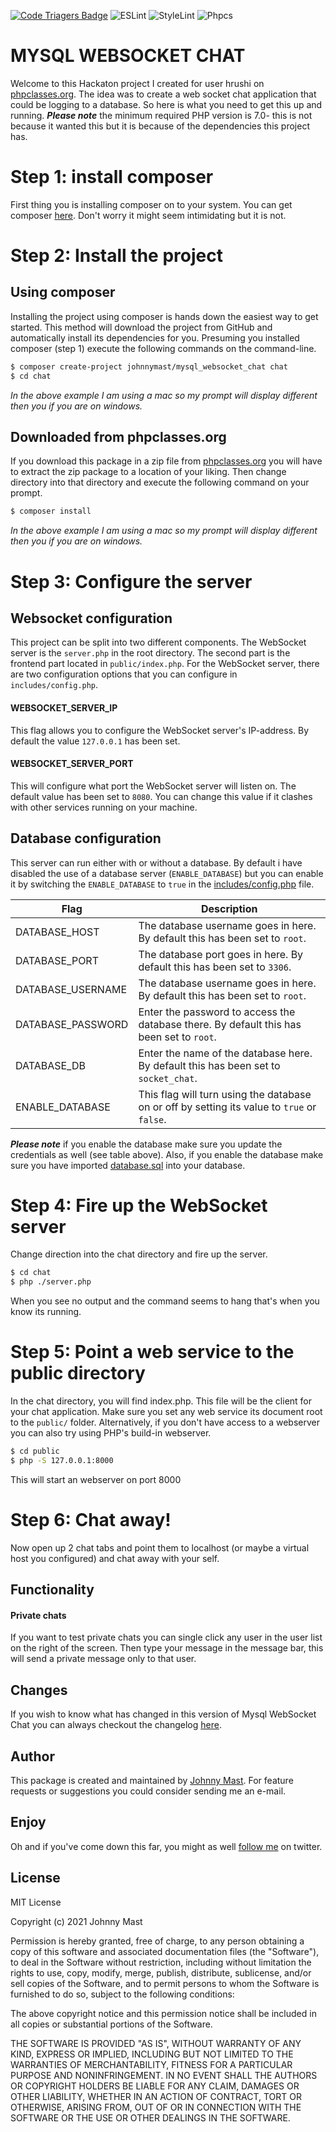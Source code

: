 [![Code Triagers Badge](https://www.codetriage.com/johnnymast/mysql_websocket_chat/badges/users.svg)](https://www.codetriage.com/johnnymast/mysql_websocket_chat)
![ESLint](https://github.com/johnnymast/mysql_websocket_chat/workflows/ESLint/badge.svg)
![StyleLint](https://github.com/johnnymast/mysql_websocket_chat/workflows/StyleLint/badge.svg)
![Phpcs](https://github.com/johnnymast/mysql_websocket_chat/workflows/Phpcs/badge.svg)

# MYSQL WEBSOCKET CHAT

Welcome to this Hackaton project I created for user hrushi on [phpclasses.org](http://www.phpclasses.org/recommend/754-I-need-to-create-realtime-user-to-user-chat.html). The idea was to create a web socket chat application
that could be logging to a database. So here is what you need to get this up and running. ***Please note*** the minimum required PHP version is 7.0- this is not because it wanted this but it is because of the dependencies this project has.


# Step 1: install composer

First thing you is installing composer on to your system. You can get composer [here](https://getcomposer.org/download/). Don't worry it might seem intimidating but it is not.

# Step 2: Install the project 

## Using composer

Installing the project using composer is hands down the easiest way to get started. This method will download the project from GitHub
and automatically install its dependencies for you. Presuming you installed composer (step 1) execute the following commands on the command-line.

```bash
$ composer create-project johnnymast/mysql_websocket_chat chat
$ cd chat
```

<em>In the above example I am using a mac so my prompt will display different then you if you are on windows.</em>

## Downloaded from phpclasses.org

If you download this package in a zip file from [phpclasses.org](http://www.phpclasses.org/package/9947-PHP-Websocket-starter-project.html) you will have to extract the zip package to a location of your liking. Then 
change directory into that directory and execute the following command on your prompt.

```bash
$ composer install
```

<em>In the above example I am using a mac so my prompt will display different then you if you are on windows.</em>


# Step 3: Configure the server

## Websocket configuration

This project can be split into two different components. The WebSocket server is the <code>server.php</code> in the root directory. The second part
is the frontend part located in <code>public/index.php</code>. For the WebSocket server, there are two configuration options that you can configure in <code>includes/config.php</code>.

#### WEBSOCKET_SERVER_IP

This flag allows you to configure the WebSocket server's IP-address. By default the value <code>127.0.0.1</code> has been set.

#### WEBSOCKET_SERVER_PORT  

This will configure what port the WebSocket server will listen on. The default value has been set to <code>8080</code>. You can change this
value if it clashes with other services running on your machine.



## Database configuration

This server can run either with or without a database. By default i have disabled the use of a database server (<code>ENABLE_DATABASE</code>) but you can enable it by switching the <code>ENABLE_DATABASE</code> to <code>true</code>
in the [includes/config.php](https://github.com/johnnymast/mysql_websocket_chat/blob/master/includes/config.php) file. 

| Flag | Description |
| --- | --- |
| DATABASE_HOST | The database username goes in here. By default this has been set to <code>root</code>. |
| DATABASE_PORT | The database port goes in here. By default this has been set to <code>3306</code>. |
| DATABASE_USERNAME | The database username goes in here. By default this has been set to <code>root</code>.|
| DATABASE_PASSWORD | Enter the password to access the database there. By default this has been set to <code>root</code>.|
| DATABASE_DB | Enter the name of the database here. By default this has been set to <code>socket_chat</code>.|
| ENABLE_DATABASE | This flag will turn using the database on or off by setting its value to <code>true</code> or <code>false</code>.|


***Please note*** if you enable the database make sure you update the credentials as well (see table above). Also, if you enable the database make sure you have imported [database.sql](https://github.com/johnnymast/mysql_websocket_chat/blob/master/database.sql) into your database.


# Step 4: Fire up the WebSocket server

Change direction into the chat directory and fire up the server.

```bash
$ cd chat
$ php ./server.php
```

When you see no output and the command seems to hang that's when you know its running.


# Step 5: Point a web service to the public directory

In the chat directory, you will find index.php. This file will be the client for your chat application. Make sure you set any web service its document root to the <code>public/</code> folder. Alternatively, if you don't have access to a webserver you can also try using PHP's
build-in webserver.

```bash
$ cd public
$ php -S 127.0.0.1:8000
```

<emn>This will start an webserver on port 8000</em>  

# Step 6: Chat away!

Now open up 2 chat tabs and point them to localhost (or maybe a virtual host you configured) and chat away with your self.


## Functionality

#### Private chats

If you want to test private chats you can single click any user in the user list on the right of the screen. Then type your message
in the message bar, this will send a private message only to that user.


## Changes

If you wish to know what has changed in this version of Mysql WebSocket Chat you can always checkout the changelog [here](https://github.com/johnnymast/mysql_websocket_chat/blob/master/CHANELOG.md).


## Author

This package is created and maintained by [Johnny Mast](mailto:mastjohnny@gmail.com). For feature requests or suggestions you could consider sending me an e-mail.

## Enjoy

Oh and if you've come down this far, you might as well [follow me](https://twitter.com/mastjohnny) on twitter.
 

## License

MIT License

Copyright (c) 2021 Johnny Mast

Permission is hereby granted, free of charge, to any person obtaining a copy of this software and associated documentation files (the "Software"), to deal in the Software without restriction, including without limitation the rights to use, copy, modify, merge, publish, distribute, sublicense, and/or sell copies of the Software, and to permit persons to whom the Software is furnished to do so, subject to the following conditions:

The above copyright notice and this permission notice shall be included in all copies or substantial portions of the Software.

THE SOFTWARE IS PROVIDED "AS IS", WITHOUT WARRANTY OF ANY KIND, EXPRESS OR IMPLIED, INCLUDING BUT NOT LIMITED TO THE WARRANTIES OF MERCHANTABILITY, FITNESS FOR A PARTICULAR PURPOSE AND NONINFRINGEMENT. IN NO EVENT SHALL THE AUTHORS OR COPYRIGHT HOLDERS BE LIABLE FOR ANY CLAIM, DAMAGES OR OTHER LIABILITY, WHETHER IN AN ACTION OF CONTRACT, TORT OR OTHERWISE, ARISING FROM, OUT OF OR IN CONNECTION WITH THE SOFTWARE OR THE USE OR OTHER DEALINGS IN THE SOFTWARE.

  